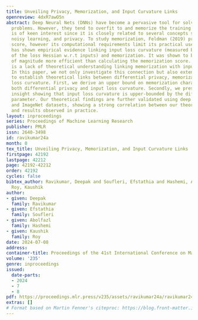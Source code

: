 ```yaml
---
title: Unveiling Privacy, Memorization, and Input Curvature Links
openreview: 4dxR7awO5n
abstract: Deep Neural Nets (DNNs) have become a pervasive tool for solving many emerging
  problems. However, they tend to overfit to and memorize the training set. Memorization
  is of keen interest since it is closely related to several concepts such as generalization,
  noisy learning, and privacy. To study memorization, Feldman (2019) proposed a formal
  score, however its computational requirements limit its practical use. Recent research
  has shown empirical evidence linking input loss curvature (measured by the trace
  of the loss Hessian w.r.t inputs) and memorization. It was shown to be $\sim3$ orders
  of magnitude more efficient than calculating the memorization score. However, there
  is a lack of theoretical understanding linking memorization with input loss curvature.
  In this paper, we not only investigate this connection but also extend our analysis
  to establish theoretical links between differential privacy, memorization, and input
  loss curvature. First, we derive an upper bound on memorization characterized by
  both differential privacy and input loss curvature. Secondly, we present a novel
  insight showing that input loss curvature is upper-bounded by the differential privacy
  parameter. Our theoretical findings are further validated using deep models on CIFAR
  and ImageNet datasets, showing a strong correlation between our theoretical predictions
  and results observed in practice.
layout: inproceedings
series: Proceedings of Machine Learning Research
publisher: PMLR
issn: 2640-3498
id: ravikumar24a
month: 0
tex_title: Unveiling Privacy, Memorization, and Input Curvature Links
firstpage: 42192
lastpage: 42212
page: 42192-42212
order: 42192
cycles: false
bibtex_author: Ravikumar, Deepak and Soufleri, Efstathia and Hashemi, Abolfazl and
  Roy, Kaushik
author:
- given: Deepak
  family: Ravikumar
- given: Efstathia
  family: Soufleri
- given: Abolfazl
  family: Hashemi
- given: Kaushik
  family: Roy
date: 2024-07-08
address:
container-title: Proceedings of the 41st International Conference on Machine Learning
volume: '235'
genre: inproceedings
issued:
  date-parts:
  - 2024
  - 7
  - 8
pdf: https://proceedings.mlr.press/v235/assets/ravikumar24a/ravikumar24a.pdf
extras: []
# Format based on Martin Fenner's citeproc: https://blog.front-matter.io/posts/citeproc-yaml-for-bibliographies/
---
```

